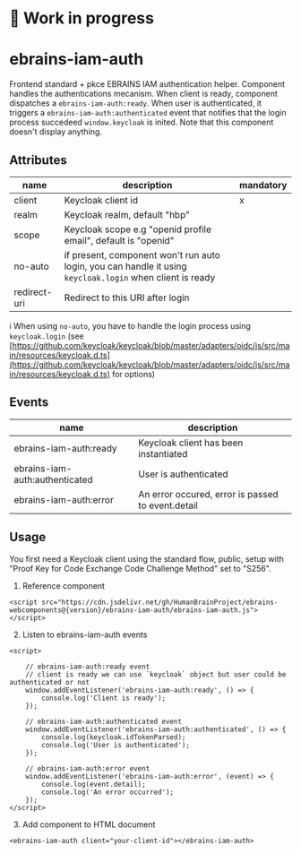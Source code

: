 # 🚧 Work in progress

# ebrains-iam-auth

Frontend standard + pkce EBRAINS IAM authentication helper. Component handles the authentications mecanism. When client is ready, component dispatches a `ebrains-iam-auth:ready`. When user is authenticated, it triggers a `ebrains-iam-auth:authenticated` event that notifies that the login process succedeed `window.keycloak` is inited. Note that this component doesn't display anything.

## Attributes

| name         | description                                                                                               | mandatory |
| ------------ | --------------------------------------------------------------------------------------------------------- | --------- |
| client       | Keycloak client id                                                                                        | x         |
| realm        | Keycloak realm, default "hbp"                                                                             |           |
| scope        | Keycloak scope e.g "openid profile email", default is "openid"                                            |           |
| no-auto      | if present, component won't run auto login, you can handle it using `keycloak.login` when client is ready |           |
| redirect-uri | Redirect to this URI after login                                                                          |           |

ℹ️ When using `no-auto`, you have to handle the login process using `keycloak.login` (see [https://github.com/keycloak/keycloak/blob/master/adapters/oidc/js/src/main/resources/keycloak.d.ts](https://github.com/keycloak/keycloak/blob/master/adapters/oidc/js/src/main/resources/keycloak.d.ts) for options)

## Events

| name                           | description                                       |
| ------------------------------ | ------------------------------------------------- |
| ebrains-iam-auth:ready         | Keycloak client has been instantiated             |
| ebrains-iam-auth:authenticated | User is authenticated                             |
| ebrains-iam-auth:error         | An error occured, error is passed to event.detail |

## Usage

You first need a Keycloak client using the standard flow, public, setup with "Proof Key for Code Exchange Code Challenge Method" set to "S256".

1. Reference component

```
<script src="https://cdn.jsdelivr.net/gh/HumanBrainProject/ebrains-webcomponents@{version}/ebrains-iam-auth/ebrains-iam-auth.js"></script>
```

2. Listen to ebrains-iam-auth events

```
<script>

	// ebrains-iam-auth:ready event
	// client is ready we can use `keycloak` object but user could be authenticated or not
	window.addEventListener('ebrains-iam-auth:ready', () => {
		console.log('Client is ready');
	});

	// ebrains-iam-auth:authenticated event
	window.addEventListener('ebrains-iam-auth:authenticated', () => {
		console.log(keycloak.idTokenParsed);
		console.log('User is authenticated');
	});

	// ebrains-iam-auth:error event
	window.addEventListener('ebrains-iam-auth:error', (event) => {
		console.log(event.detail);
		console.log('An error occurred');
	});
</script>
```

3. Add component to HTML document

```
<ebrains-iam-auth client="your-client-id"></ebrains-iam-auth>
```
